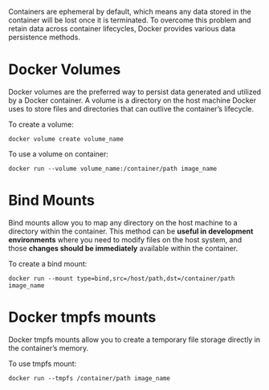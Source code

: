 
Containers are ephemeral by default, which means any data stored in the container will be lost once it is terminated. To overcome this problem and retain data across container lifecycles, Docker provides various data persistence methods.


# Docker Volumes

Docker volumes are the preferred way to persist data generated and utilized by a Docker container. A volume is a directory on the host machine Docker uses to store files and directories that can outlive the container’s lifecycle.

To create a volume:

```
docker volume create volume_name
```

To use a volume on container:

```
docker run --volume volume_name:/container/path image_name
```

# Bind Mounts

Bind mounts allow you to map any directory on the host machine to a directory within the container. This method can be __useful in development environments__ where you need to modify files on the host system, and those __changes should be immediately__ available within the container.

To create a bind mount:

```
docker run --mount type=bind,src=/host/path,dst=/container/path image_name
```

# Docker tmpfs mounts

Docker tmpfs mounts allow you to create a temporary file storage directly in the container’s memory.

To use tmpfs mount:

```
docker run --tmpfs /container/path image_name
```
